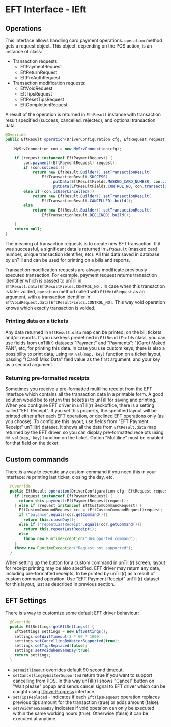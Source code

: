 # EFT Interface - IEft
## Operations
This interface allows handling card payment operations. `operation` method gets a request object. This object, depending on the POS action, is an instance of class:

- Transaction requests:
  - EftPaymentRequest
  - EftReturnRequest
  - EftPreAuthRequest
- Transaction modification requests:
  - EftVoidRequest
  - EftTipsRequest
  - EftResetTipsRequest
  - EftCompletionRequest

A result of the operation is returned in `EftResult` instance with transaction result specified (success, cancelled, rejected), and optional transaction data.

```java
@Override
public EftResult operation(DriverConfiguration cfg, EftRequest request) {

    MySrvConnection con = new MySrvConnection(cfg);

    if (request instanceof EftPaymentRequest) {
        con.payment((EftPaymentRequest) request);
        if (con.success())
            return new EftResult.Builder().setTransactionResult(
                EftTransactionResult.SUCCESS)
                    .putData(EftResultFields.MASKED_CARD_NUMBER, con.cardNumber())
                    .putData(EftResultFields.CONTROL_NO, con.transactionNo()).build();
        else if (con.isUserCancelled())
            return new EftResult.Builder().setTransactionResult(
                EftTransactionResult.CANCELLED).build();
        else
            return new EftResult.Builder().setTransactionResult(
                EftTransactionResult.DECLINED).build();

    }
    return null;
}
```

The meaning of transaction requests is to create new EFT transaction. If it was successful, a significant data is returned in `EftResult` (masked card number, unique transaction identifier, etc). All this data saved in database by unTill and can be used for printing on a bills and reports.

Transaction modification requests are always modificate previously executed transaction. For example, payment request returns transaction identifier which is passed to unTill in `EftResult.data[EftResultFields.CONTROL_NO]`. In case when this transaction is later voided, `operation` method called with `EftVoidRequest` as an argument, with a transaction identifier in `EftVoidRequest.data[EftResultFields.CONTROL_NO]`. This way void operation knows which exactly transaction is voided.

### Printing data on a tickets
Any data returned in `EftResult.data` map can be printed: on the bill tickets and/or reports. If you use keys predefined in `EftResultFields` class, you can use fields from unTill(r) datasets "Payment" and "Payments": "(Card) Maked PAN", etc, for printing this data. In case you use custom keys, there is also a possibility to print data, using `NV.val(map, key)` function on a ticket layout, passing "(Card) Misc Data" field value as the first argument, and your key as a second argument.

### Returning pre-formatted receipts
Sometimes you receive a pre-formatted multiline receipt from the EFT interface which contains all the transaction data in a printable form. 
A good solution would be to return this ticket(s) to unTill for saving and printing. 
When you configure EFT driver in unTill(r) Beckoffice, there is a setting called "EFT Receipt". If you set this property, the specified layout will be printed either after each EFT operation, or declined EFT operations only (as you choose). To configure this layout, use fields from "EFT Payment Receipt" unTill(r) dataset. It shows all the data from `EftResult.data` map returned by the EFT driver, so you can display pre-formatted receipts using `NV.val(map, key)` function on the ticket. Option "Multiline" must be enabled for that field on the ticket.

## Custom commands
There is a way to execute any custom command if you need this in your interface: re printing last ticket, closing the day, etc. 

```java
  @Override
  public EftResult operation(DriverConfiguration cfg, EftRequest request) {
    if (request instanceof EftPaymentRequest) {
      return this.payment((EftPaymentRequest)request);
    } else if (request instanceof EftCustomCommandRequest) {
      EftCustomCommandRequest ccr = (EftCustomCommandRequest)request;
      if ("balance".equals(ccr.getCommand())) 
        return this.closeDay();
      else if ("repeatLastReceipt".equals(ccr.getCommand()))
        return this.repeatLastReceipt();
      else
        throw new RuntimeException("Unsupported command");
    }
    throw new RuntimeException("Request not supported");
  }
```

When setting up the button for a custom command in unTill(r) screen, layout for receipt printing may be also specified. EFT driver may return any data, including pre-formatted receipts, to be printed by unTill(r) as a result of custom command operation. Use "EFT Payment Receipt" unTill(r) dataset for this layout, just as described in previous section.

## EFT Settings
There is a way to customize some default EFT driver behaviour:
```java
  @Override
  public EftSettings getEftSettings() {
    EftSettings settings = new EftSettings();
    settings.setWaitTimeout(3 * 60 * 1000);
    settings.setCancellingByWaiterSupported(true);
    settings.setTipsReplaced(false);
    settings.setVoidWhenSameDay(true);
    return settings;
  }
```

- `setWaitTimeout` overrides default 90 second timeout.
- `setCancellingByWaiterSupported` return true if you want to support cancelling from POS. In this way unTill(r) shows "Cancel" button on "Wait please" popup and sends cancel signal to EFT driver which can be caught using [IDriverProgress](progress.md) interface.
- `setTipsReplaced` - indicates if each `EftTipsRequest` operation replaces previous tips amount for the transaction (true) or adds amount (false).
- `setVoidWhenSameDay` indicates if void opetaion can only be executed within the same working hours (true). Otherwise (false) it can be executed at anytime.
